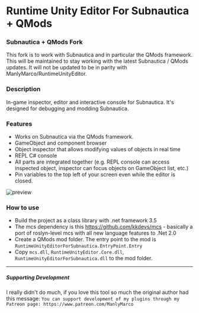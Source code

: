 # Runtime Unity Editor For Subnautica + QMods

### Subnautica + QMods Fork
This fork is to work with Subnautica and in particular the QMods framework. This will be maintained to stay working with the latest Subnautica / QMods updates. It will not be updated to be in parity with ManlyMarco/RuntimeUnityEditor.

### Description
In-game inspector, editor and interactive console for Subnautica. It's designed for debugging and modding Subnautica.

### Features
- Works on Subnautica via the QMods framework.
- GameObject and component browser
- Object inspector that allows modifying values of objects in real time
- REPL C# console
- All parts are integrated together (e.g. REPL console can access inspected object, inspector can focus objects on GameObject list, etc.)
- Pin variables to the top left of your screen even while the editor is closed.

![preview](https://user-images.githubusercontent.com/39247311/64476158-ce1a4c00-d18b-11e9-97d6-084452cdbf0a.PNG)


### How to use
- Build the project as a class library with .net framework 3.5
- The mcs dependency is this https://github.com/kkdevs/mcs - basically a port of roslyn-level mcs with all new language features to .Net 2.0
- Create a QMods mod folder. The entry point to the mod is `RuntimeUnityEditorForSubnautica.EntryPoint.Entry`
- Copy `mcs.dll`, `RuntimeUnityEditor.Core.dll`, `RuntimeUnityEditorForSubnautica.dll` to the mod folder.

---
##### Supporting Development
I really didn't do much, if you love this tool so much the original author had this message:
`You can support development of my plugins through my Patreon page: https://www.patreon.com/ManlyMarco`
